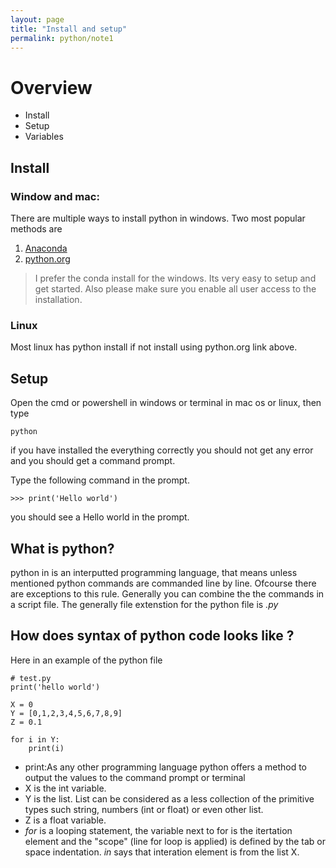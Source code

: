 ```yaml
---
layout: page
title: "Install and setup"
permalink: python/note1
---
```



# Overview
- Install
- Setup
- Variables


## Install

### Window and mac:
There are multiple ways to install python in windows. Two most popular methods are
1. [Anaconda](https://docs.anaconda.com/anaconda/install/index.html)
2. [python.org](https://www.python.org/downloads/)


> I prefer the conda install for the windows. Its very easy to setup and get started.
> Also please make sure you enable all user access to the installation.


### Linux
Most linux has python install if not install using python.org link above.


## Setup
Open the cmd or powershell in windows or terminal in mac os or linux, then type
```
python
```
if you have installed the everything correctly you should not get any error
and you should get a command prompt.

Type the following command in the prompt.

```
>>> print('Hello world')
```
you should see a Hello world in the prompt.

## What is python?
python in is an interputted programming language, that means unless mentioned python commands
are commanded line by line. Ofcourse there are exceptions to this rule. Generally you can combine the
the commands in a script file. The generally file extenstion for the python file is _.py_

## How does syntax of python code looks like ?
Here in an example of the python file
```
# test.py
print('hello world')

X = 0
Y = [0,1,2,3,4,5,6,7,8,9]
Z = 0.1

for i in Y:
    print(i)
```
- print:As any other programming language python offers a method to output the values to the command prompt or terminal
- X is the int variable. 
- Y is the list. List can be considered as a less collection of the primitive types such string, numbers (int or float) or even other list.
- Z is a float variable.
- *for* is a looping statement, the variable next to for is the itertation element and the "scope" (line for loop is applied) is defined by the tab or space indentation. *in* says that interation element is from the list X. 
 





